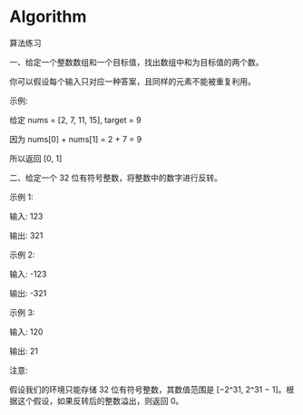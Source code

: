 # Algorithm
算法练习

一、给定一个整数数组和一个目标值，找出数组中和为目标值的两个数。

你可以假设每个输入只对应一种答案，且同样的元素不能被重复利用。

示例:

给定 nums = [2, 7, 11, 15], target = 9

因为 nums[0] + nums[1] = 2 + 7 = 9

所以返回 [0, 1]

二、给定一个 32 位有符号整数，将整数中的数字进行反转。

示例 1:

  输入: 123
  
  输出: 321
  
示例 2:

  输入: -123
  
  输出: -321
  
示例 3:

  输入: 120
  
  输出: 21
  
注意:

假设我们的环境只能存储 32 位有符号整数，其数值范围是 [−2^31,  2^31 − 1]。根据这个假设，如果反转后的整数溢出，则返回 0。
